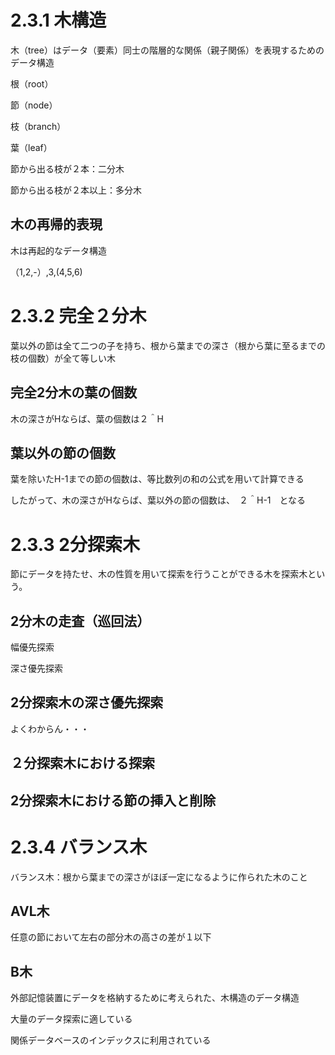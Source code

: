 # 2.3.1 木構造
木（tree）はデータ（要素）同士の階層的な関係（親子関係）を表現するためのデータ構造

根（root）

節（node）

枝（branch）

葉（leaf）

節から出る枝が２本：二分木

節から出る枝が２本以上：多分木

## 木の再帰的表現
木は再起的なデータ構造

（1,2,-）,3,(4,5,6)

# 2.3.2 完全２分木
葉以外の節は全て二つの子を持ち、根から葉までの深さ（根から葉に至るまでの枝の個数）が全て等しい木

## 完全2分木の葉の個数
木の深さがHならば、葉の個数は２＾H

## 葉以外の節の個数
葉を除いたH-1までの節の個数は、等比数列の和の公式を用いて計算できる

したがって、木の深さがHならば、葉以外の節の個数は、　２＾H-1　となる

# 2.3.3 2分探索木
節にデータを持たせ、木の性質を用いて探索を行うことができる木を探索木という。

## 2分木の走査（巡回法）

幅優先探索

深さ優先探索

## 2分探索木の深さ優先探索

よくわからん・・・

## ２分探索木における探索

## 2分探索木における節の挿入と削除

# 2.3.4 バランス木

バランス木：根から葉までの深さがほぼ一定になるように作られた木のこと

## AVL木
任意の節において左右の部分木の高さの差が１以下

## B木
外部記憶装置にデータを格納するために考えられた、木構造のデータ構造

大量のデータ探索に適している

関係データベースのインデックスに利用されている

